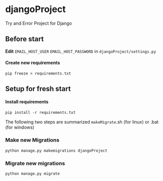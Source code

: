 # djangoProject
Try and Error Project for Django

## Before start
**Edit** `EMAIL_HOST_USER` `EMAIL_HOST_PASSWORD` in `djangoProject/settings.py`
#### Create new requirements
`pip freeze > requirements.txt`

## Setup for fresh start
#### Install requirements
`pip install -r requirements.txt`

The following two steps are summarized `makeMigrate`.sh (for linux) or .bat (for windows)
### Make new Migrations
`python manage.py makemigrations djangoProject`

### Migrate new migrations
`python manage.py migrate`

